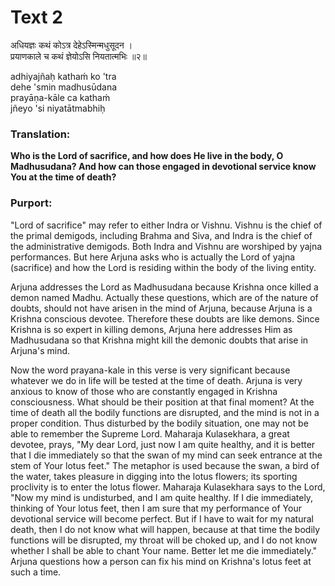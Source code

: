# Text 2

अधियज्ञः कथं कोऽत्र देहेऽस्मिन्मधुसूदन ।  
प्रयाणकाले च कथं ज्ञेयोऽसि नियतात्मभिः ॥२॥

adhiyajñaḥ kathaḿ ko 'tra  
dehe 'smin madhusūdana  
prayāṇa-kāle ca kathaḿ  
jñeyo 'si niyatātmabhiḥ



### Translation:

**Who is the Lord of sacrifice, and how does He live in the body, O Madhusudana? And how can those engaged in devotional service know You at the time of death?**

### Purport:

"Lord of sacrifice" may refer to either Indra or Vishnu. Vishnu is the chief of the primal demigods, including Brahma and Siva, and Indra is the chief of the administrative demigods. Both Indra and Vishnu are worshiped by yajna performances. But here Arjuna asks who is actually the Lord of yajna (sacrifice) and how the Lord is residing within the body of the living entity.

Arjuna addresses the Lord as Madhusudana because Krishna once killed a demon named Madhu. Actually these questions, which are of the nature of doubts, should not have arisen in the mind of Arjuna, because Arjuna is a Krishna conscious devotee. Therefore these doubts are like demons. Since Krishna is so expert in killing demons, Arjuna here addresses Him as Madhusudana so that Krishna might kill the demonic doubts that arise in Arjuna's mind.

Now the word prayana-kale in this verse is very significant because whatever we do in life will be tested at the time of death. Arjuna is very anxious to know of those who are constantly engaged in Krishna consciousness. What should be their position at that final moment? At the time of death all the bodily functions are disrupted, and the mind is not in a proper condition. Thus disturbed by the bodily situation, one may not be able to remember the Supreme Lord. Maharaja Kulasekhara, a great devotee, prays, "My dear Lord, just now I am quite healthy, and it is better that I die immediately so that the swan of my mind can seek entrance at the stem of Your lotus feet." The metaphor is used because the swan, a bird of the water, takes pleasure in digging into the lotus flowers; its sporting proclivity is to enter the lotus flower. Maharaja Kulasekhara says to the Lord, "Now my mind is undisturbed, and I am quite healthy. If I die immediately, thinking of Your lotus feet, then I am sure that my performance of Your devotional service will become perfect. But if I have to wait for my natural death, then I do not know what will happen, because at that time the bodily functions will be disrupted, my throat will be choked up, and I do not know whether I shall be able to chant Your name. Better let me die immediately." Arjuna questions how a person can fix his mind on Krishna's lotus feet at such a time.